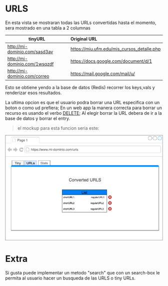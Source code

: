 
# URLS
En esta vista se mostraran todas las URLs convertidas hasta el momento, sera mostrado en una tabla a 2 columnas

| tinyURL                       	|                Original URL                	|
|-------------------------------	|:------------------------------------------|
| http://mi-dominio.com/sasd3av 	| https://miu.ufm.edu/mis_cursos_detalle.php 	|
| http://mi-dominio.com/1wsqzdf 	| https://docs.google.com/document/d/1       	|
| http://mi-dominio.com/correo  	| https://mail.google.com/mail/u/            	|

Esto se obtiene yendo a la base de datos (Redis) recorrer los keys,vals y renderizar esos resultados.


La ultima opcion es que el usuario podra borrar una URL especifica con un boton o como ud prefiera; En un web app la manera correcta para borrar un recurso es usando el verbo [DELETE](https://restfulapi.net/http-methods/#delete); Al elegir borrar la URL debera de ir a la base de datos y borrar el entry.


> el mockup para esta funcion seria este:

![1](img/urls.png)


# Extra

Si gusta puede implementar un metodo "search" que con un search-box le permita al usuario hacer un busqueda de las URLS o tiny URLs.
